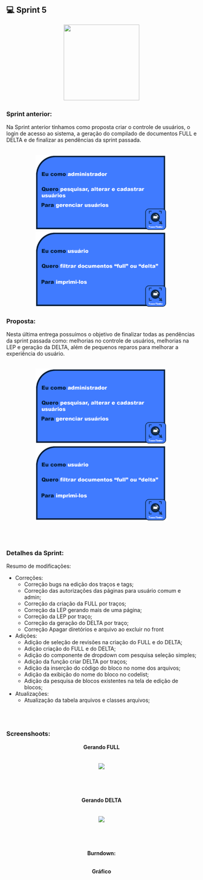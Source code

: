 ## 💻 Sprint 5

<p align="center"> <img src="https://user-images.githubusercontent.com/18652465/111547833-88631a00-8758-11eb-863c-ccf1e6e93f39.png" height=200 width=200> </p>

### Sprint anterior:
Na Sprint anterior tínhamos como proposta criar o controle de usuários, o login de acesso ao sistema, a geração do compilado de documentos FULL e DELTA e de finalizar as pendências da sprint passada.
</br><p align=center> 
</br><img src="https://github.com/MaXximiles/API-3SEM/blob/main/Documenta%C3%A7%C3%A3o/User%20Story%20Cards/StoryCard2.png?raw=true" width=350 height=200>
<img src="https://github.com/MaXximiles/API-3SEM/blob/main/Documenta%C3%A7%C3%A3o/User%20Story%20Cards/StoryCard4.png?raw=true" width=350 height=200>

### Proposta:
Nesta última entrega possuímos o objetivo de finalizar todas as pendências da sprint passada como: melhorias no controle de usuários, melhorias na LEP e geração da DELTA, além de pequenos reparos para melhorar a experiência do usuário.
</br><p align=center> 
</br><img src="https://github.com/MaXximiles/API-3SEM/blob/main/Documenta%C3%A7%C3%A3o/User%20Story%20Cards/StoryCard2.png?raw=true" width=350 height=200>
<img src="https://github.com/MaXximiles/API-3SEM/blob/main/Documenta%C3%A7%C3%A3o/User%20Story%20Cards/StoryCard4.png?raw=true" width=350 height=200>

</p></br><h1></h1>


### Detalhes da Sprint:
Resumo de modificações:
- Correções:
  - Correção bugs na edição dos traços e tags;
  - Correção das autorizações das páginas para usuário comum e admin;
  - Correção da criação da FULL por traços;
  - Correção da LEP gerando mais de uma página;
  - Correção da LEP por traço;
  - Correção da geração do DELTA por traço;
  - Correção  Apagar  diretórios e arquivo ao excluir no front 
- Adições:
  - Adição de seleção de revisões na criação do FULL e do DELTA;
  - Adição criação do FULL e do DELTA;
  - Adição do componente de dropdown com pesquisa seleção simples;
  - Adição da função criar DELTA por traços;
  - Adição da inserção do código do bloco no nome dos arquivos;
  - Adição da exibição do nome do bloco no codelist;
  - Adição da pesquisa de blocos existentes na tela de edição de blocos;
- Atualizações:
  - Atualização da tabela arquivos e classes arquivos;

</p></br><h1></h1>

### Screenshoots:
<p align=center>
<b>Gerando FULL</br></br></br>
<img src=https://user-images.githubusercontent.com/68132461/121760555-c4acd900-cb01-11eb-8c15-963bf0b66b7b.png></br>
</p></br><h1></h1>

<p align=center>
<b>Gerando DELTA</br></br></br>
<img src=https://user-images.githubusercontent.com/68132461/121760565-d2625e80-cb01-11eb-9604-b161889d2aab.png></br>
</p></br><h1></h1>



<p align=center>
Burndown:</p>
<p align=center>
</br><b>Gráfico</b></br></br>
<img src=></br>
</p></br><h1></h1>

